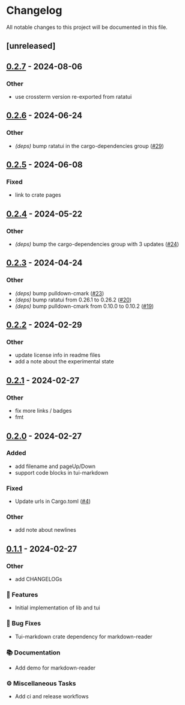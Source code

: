 # Changelog

All notable changes to this project will be documented in this file.

## [unreleased]

## [0.2.7](https://github.com/joshka/tui-markdown/compare/tui-markdown-v0.2.6...tui-markdown-v0.2.7) - 2024-08-06

### Other
- use crossterm version re-exported from ratatui

## [0.2.6](https://github.com/joshka/tui-markdown/compare/tui-markdown-v0.2.5...tui-markdown-v0.2.6) - 2024-06-24

### Other
- *(deps)* bump ratatui in the cargo-dependencies group ([#29](https://github.com/joshka/tui-markdown/pull/29))

## [0.2.5](https://github.com/joshka/tui-markdown/compare/tui-markdown-v0.2.4...tui-markdown-v0.2.5) - 2024-06-08

### Fixed
- link to crate pages

## [0.2.4](https://github.com/joshka/tui-markdown/compare/tui-markdown-v0.2.3...tui-markdown-v0.2.4) - 2024-05-22

### Other
- *(deps)* bump the cargo-dependencies group with 3 updates ([#24](https://github.com/joshka/tui-markdown/pull/24))

## [0.2.3](https://github.com/joshka/tui-markdown/compare/tui-markdown-v0.2.2...tui-markdown-v0.2.3) - 2024-04-24

### Other
- *(deps)* bump pulldown-cmark ([#23](https://github.com/joshka/tui-markdown/pull/23))
- *(deps)* bump ratatui from 0.26.1 to 0.26.2 ([#20](https://github.com/joshka/tui-markdown/pull/20))
- *(deps)* bump pulldown-cmark from 0.10.0 to 0.10.2 ([#19](https://github.com/joshka/tui-markdown/pull/19))

## [0.2.2](https://github.com/joshka/tui-markdown/compare/tui-markdown-v0.2.1...tui-markdown-v0.2.2) - 2024-02-29

### Other
- update license info in readme files
- add a note about the experimental state

## [0.2.1](https://github.com/joshka/tui-markdown/compare/tui-markdown-v0.2.0...tui-markdown-v0.2.1) - 2024-02-27

### Other
- fix more links / badges
- fmt

## [0.2.0](https://github.com/joshka/tui-markdown/compare/tui-markdown-v0.1.1...tui-markdown-v0.2.0) - 2024-02-27

### Added
- add filename and pageUp/Down
- support code blocks in tui-markdown

### Fixed
- Update urls in Cargo.toml ([#4](https://github.com/joshka/tui-markdown/pull/4))

### Other
- add note about newlines

## [0.1.1](https://github.com/joshka/tui-markdown/compare/tui-markdown-v0.1.0...tui-markdown-v0.1.1) - 2024-02-27

### Other
- add CHANGELOGs

### 🚀 Features

- Initial implementation of lib and tui

### 🐛 Bug Fixes

- Tui-markdown crate dependency for markdown-reader

### 📚 Documentation

- Add demo for markdown-reader

### ⚙️ Miscellaneous Tasks

- Add ci and release workflows

<!-- generated by git-cliff -->
